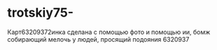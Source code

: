 # trotskiy75-
Карт63209372инка сделана с помощью   фото и помощью ии, бомж собирающий мелочь у людей, просящий подояния
6320937
